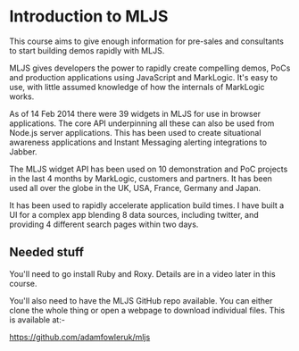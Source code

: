 # Introduction to MLJS

This course aims to give enough information for pre-sales and consultants to start building demos
rapidly with MLJS.

MLJS gives developers the power to rapidly create compelling demos, PoCs and production applications
using JavaScript and MarkLogic. It's easy to use, with little assumed knowledge of how the internals
of MarkLogic works.

As of 14 Feb 2014 there were 39 widgets in MLJS for use in browser applications. The core API underpinning
all these can also be used from Node.js server applications. This has been used to create situational
awareness applications and Instant Messaging alerting integrations to Jabber.

The MLJS widget API has been used on 10 demonstration and PoC projects in the last 4 months by MarkLogic,
customers and partners. It has been used all over the globe in the UK, USA, France, Germany and Japan.

It has been used to rapidly accelerate application build times. I have built a UI for a complex app
blending 8 data sources, including twitter, and providing 4 different search pages within two days.

## Needed stuff

You'll need to go install Ruby and Roxy. Details are in a video later in this course.

You'll also need to have the MLJS GitHub repo available. You can either clone the whole thing or open
a webpage to download individual files. This is available at:-

https://github.com/adamfowleruk/mljs

